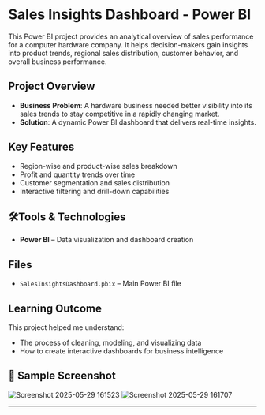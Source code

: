 # Sales Insights Dashboard - Power BI

This Power BI project provides an analytical overview of sales performance for a computer hardware company. It helps decision-makers gain insights into product trends, regional sales distribution, customer behavior, and overall business performance.

## Project Overview

- **Business Problem**: A hardware business needed better visibility into its sales trends to stay competitive in a rapidly changing market.
- **Solution**: A dynamic Power BI dashboard that delivers real-time insights.

## Key Features

- Region-wise and product-wise sales breakdown  
- Profit and quantity trends over time  
- Customer segmentation and sales distribution  
- Interactive filtering and drill-down capabilities  

## 🛠Tools & Technologies

- **Power BI** – Data visualization and dashboard creation  

## Files

- `SalesInsightsDashboard.pbix` – Main Power BI file

## Learning Outcome

This project helped me understand:
- The process of cleaning, modeling, and visualizing data
- How to create interactive dashboards for business intelligence



## 📸 Sample Screenshot
![Screenshot 2025-05-29 161523](https://github.com/user-attachments/assets/1ba7374a-c481-4af4-8bbe-0ad71785a57b)
![Screenshot 2025-05-29 161707](https://github.com/user-attachments/assets/2257bf3c-0699-4f75-8f4f-3922a883551b)


---
